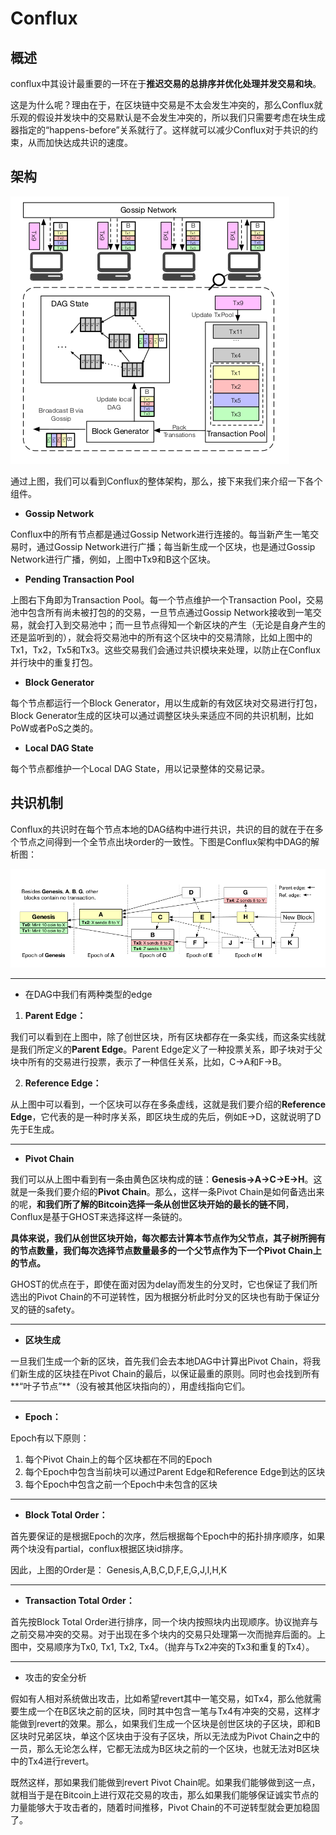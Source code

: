 # Conflux

## 概述

conflux中其设计最重要的一环在于**推迟交易的总排序并优化处理并发交易和块**。

这是为什么呢？理由在于，在区块链中交易是不太会发生冲突的，那么Conflux就乐观的假设并发块中的交易默认是不会发生冲突的，所以我们只需要考虑在块生成器指定的“happens-before”关系就行了。这样就可以减少Conflux对于共识的约束，从而加快达成共识的速度。

## 架构

![Conflux架构](./pics/conflux_1.png)

通过上图，我们可以看到Conflux的整体架构，那么，接下来我们来介绍一下各个组件。

* **Gossip Network**

Conflux中的所有节点都是通过Gossip Network进行连接的。每当新产生一笔交易时，通过Gossip Network进行广播；每当新生成一个区块，也是通过Gossip Network进行广播，例如，上图中Tx9和B这个区块。

* **Pending Transaction Pool**

上图右下角即为Transaction Pool。每一个节点维护一个Transaction Pool，交易池中包含所有尚未被打包的的交易，一旦节点通过Gossip Network接收到一笔交易，就会打入到交易池中；而一旦节点得知一个新区块的产生（无论是自身产生的还是监听到的），就会将交易池中的所有这个区块中的交易清除，比如上图中的Tx1，Tx2，Tx5和Tx3。这些交易我们会通过共识模块来处理，以防止在Conflux并行块中的重复打包。

* **Block Generator**

每个节点都运行一个Block Generator，用以生成新的有效区块对交易进行打包，Block Generator生成的区块可以通过调整区块头来适应不同的共识机制，比如PoW或者PoS之类的。

* **Local DAG State**

每个节点都维护一个Local DAG State，用以记录整体的交易记录。

## 共识机制

Conflux的共识时在每个节点本地的DAG结构中进行共识，共识的目的就在于在多个节点之间得到一个全节点出块order的一致性。下图是Conflux架构中DAG的解析图：

![DAG架构](./pics/conflux_2.png)

------

* 在DAG中我们有两种类型的edge

1. **Parent Edge：**

我们可以看到在上图中，除了创世区块，所有区块都存在一条实线，而这条实线就是我们所定义的**Parent Edge**。Parent Edge定义了一种投票关系，即子块对于父块中所有的交易进行投票，表示了一种信任关系，比如，C->A和F->B。

2. **Reference Edge：**

从上图中可以看到，一个区块可以存在多条虚线，这就是我们要介绍的**Reference Edge**，它代表的是一种时序关系，即区块生成的先后，例如E->D，这就说明了D先于E生成。

------

* **Pivot Chain**

我们可以从上图中看到有一条由黄色区块构成的链：**Genesis->A->C->E->H**。这就是一条我们要介绍的**Pivot Chain**。那么，这样一条Pivot Chain是如何备选出来的呢，**和我们所了解的Bitcoin选择一条从创世区块开始的最长的链不同**，Conflux是基于GHOST来选择这样一条链的。

**具体来说，我们从创世区块开始，每次都去计算本节点作为父节点，其子树所拥有的节点数量，我们每次选择节点数量最多的一个父节点作为下一个Pivot Chain上的节点。**

GHOST的优点在于，即使在面对因为delay而发生的分叉时，它也保证了我们所选出的Pivot Chain的不可逆转性，因为根据分析此时分叉的区块也有助于保证分叉的链的safety。

------

* **区块生成**

一旦我们生成一个新的区块，首先我们会去本地DAG中计算出Pivot Chain，将我们新生成的区块挂在Pivot Chain的最后，以保证最重的原则。同时也会找到所有**“叶子节点”**（没有被其他区块指向的），用虚线指向它们。

------

* **Epoch：**

Epoch有以下原则：

1. 每个Pivot Chain上的每个区块都在不同的Epoch
2. 每个Epoch中包含当前块可以通过Parent Edge和Reference Edge到达的区块
3. 每个Epoch中包含之前一个Epoch中未包含的区块

------

* **Block Total Order：**

首先要保证的是根据Epoch的次序，然后根据每个Epoch中的拓扑排序顺序，如果两个块没有partial，conflux根据区块id排序。

因此，上图的Order是： Genesis,A,B,C,D,F,E,G,J,I,H,K

------

* **Transaction Total Order：**

首先按Block Total Order进行排序，同一个块内按照块内出现顺序。协议抛弃与之前交易冲突的交易。对于出现在多个块内的交易只处理第一次而抛弃后面的。上图中，交易顺序为Tx0, Tx1, Tx2, Tx4。（抛弃与Tx2冲突的Tx3和重复的Tx4）。

------

* 攻击的安全分析

假如有人相对系统做出攻击，比如希望revert其中一笔交易，如Tx4，那么他就需要生成一个在B区块之前的区块，同时其中包含一笔与Tx4有冲突的交易，这样才能做到revert的效果。那么，如果我们生成一个区块是创世区块的子区块，即和B区块时兄弟区块，单这个区块由于没有子区块，所以无法成为Pivot Chain之中的一员，那么无论怎么样，它都无法成为B区块之前的一个区块，也就无法对B区块中的Tx4进行revert。

既然这样，那如果我们能做到revert Pivot Chain呢。如果我们能够做到这一点，就相当于是在Bitcoin上进行双花交易的攻击，那么如果我们能够保证诚实节点的力量能够大于攻击者的，随着时间推移，Pivot Chain的不可逆转型就会更加稳固了。